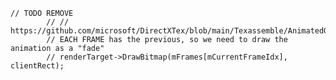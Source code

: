 	// TODO REMOVE
			// // https://github.com/microsoft/DirectXTex/blob/main/Texassemble/AnimatedGif.cpp
			// EACH FRAME has the previous, so we need to draw the animation as a "fade"
			// renderTarget->DrawBitmap(mFrames[mCurrentFrameIdx], clientRect);
		